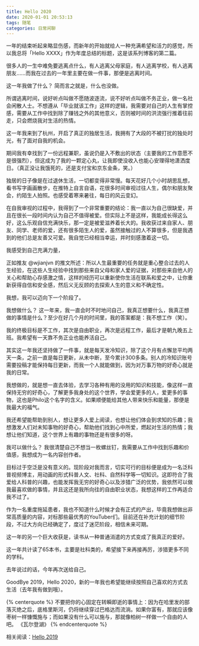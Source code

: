 ```yaml
---
title: Hello 2020
date: 2020-01-01 20:53:13
tags: 随笔
categories: 日常闲聊
---
```

一年的结束听起来略显伤感，而新年的开始就给人一种充满希望和活力的感觉，所以我总将「Hello XXXX」作为年度总结的标题，这是该系列博客的第二篇。

很多人的一生中难免要逃离点什么，有人逃离父母家庭，有人逃离学校，有人逃离朋友……而我在过去的一年里主要在做一件事，那便是逃离时间。

<!--more-->

这一年我做了什么？
简而言之就是，什么也没做。

所谓逃离时间，说好听点叫做不愿随波逐流，说不好听点叫做不务正业，做一名社会闲散人士。不想遵从「毕业就该工作」这样的逻辑，我需要对自己的人生有掌控感，需要从工作中找到除了赚钱之外的其他意义，否则被时间的洪流强行推着往前走，只会燃烧我对生活的热情。

这一年我来到了杭州，开启了真正的独居生活，我拥有了大段的不被打扰的独处时光，有了面对自我的机会。

期间我有幸找到了一份远程兼职，虽说仍是入不敷出的状态（主要我的工作意愿不是很强烈），但这成为了我的一颗定心丸，让我即使没收入也能心安理得地潇洒度日。（真正没让我饿死的，还是支付宝和京东金条，笑。）

独居的日子像是在过退休生活，一切都变得非常慢。每天花好几个小时胡思乱想，看书写字画画散步，在推特上自言自语，花很多时间审视过往人生，偶尔和朋友聚会，约陌生人拍照。也感受着寒来暑往，每日的风云变幻。

在自我审视的过程中，我得到了一个非常重要的结论：我一直以为自己很缺爱，并且在很长一段时间内认为自己不值得被爱。但实际上不是这样，我能成长得这么好，这么乐观自信充满快乐，那一定是被爱滋养着长大的。我收获过来自家人、朋友、同学、老师的爱，还有很多陌生人的爱，虽然接触过的人不算很多，但是我遇到的他们总是友善又可爱。我自觉已经相当幸运，并时刻感激着这一切。

我感受到自己充满力量，

正如推友 @wjianjvn 的推文所述：所以人生最重要的任务就是重心整合过去的人生经验，在这些人生经验中找到那些来自父母和家人爱的证据，对那些来自他人的关心和帮助心存感激之情，这样的经历可以重新使你生活在联系和爱之中，让你重新获得自信和安全感，然后义无反顾的去探索人生的意义和不确定性。

我想，我可以迈向下一个阶段了。

我想做什么？
这一年来，我一直会时不时地问自己，我真正想要什么，我真正想做的事情是什么？至少在好几个月的时间里，我的答案都是：我不想工作（笑）。

我的终极目标是不工作，其次是自由职业，再次是远程工作，最后才是朝九晚五上班。我希望有一天靠不务正业也能养活自己。

其实这一年我还坚持做了一件事，就是每天发冷知识，除了这个月有点懈怠平均两天一条，之前一直是每日更新，从未中断，至今累计300多条。别人的冷知识账号需要投稿才能保持每日更新，而我一个人就能做到，因为对万事万物的好奇心就是我的日常。

我想做的，就是想一直去体验，去学习各种有用的没用的知识和技能，像这样一直保持无穷的好奇心，了解更多我身处的这个世界，学会爱更多的人，爱更多的事物，这也是Philo这个名字的含义。如果顺便能给其他人带来快乐和能量，那便是我最大的福气。

我还希望能帮助到别人，想让更多人爱上阅读，也想让他们体会到求知的乐趣；我想激发人们对未知事物的好奇心，帮助他们找到心中所爱，燃起对生活的热情；我想让他们知道，这个世界上有趣的事物还是有很多的呀。

我可以做什么？
我很清楚自己不想当一枚螺丝钉，我需要从工作中找到乐趣和价值感，我想成为一名内容创作者。

目标过于空泛是没有意义的。现阶段对我而言，切实可行的目标便是成为一名泛科普视频博主，用动画的形式科普人文、社科、自然科学等一切知识。这即符合了我爱给人科普的兴趣，也能发挥我无穷的好奇心以及涉猎广泛的优势，我依然可以做我最喜欢做的事情，并且这还是我所向往的自由职业状态，我想这样的工作再适合我不过了。

作为一名重度拖延患者，我也不知道什么时候才会有正式的产出，毕竟我想做出非常高质量的内容，对标那些最优秀的YouTuber们。目前还在补充计划的细节阶段，不过大方向已经确定了，度过了迷茫阶段，相信未来可期。

这一年的另一个巨大收获是，读书从一种普通消遣的方式变成了我真正的爱好。


这一年共计读了65本书，主要是社科类的，希望接下来再接再厉，涉猎更多不同的学科。

去年说过的话，今年再次送给自己。

GoodBye 2019，Hello 2020，新的一年我也希望能继续按照自己喜欢的方式去生活（去年我有做到哦）。

{% centerquote %}
不要把你的心固定在转瞬即逝的事情上：因为在哈里发的部落灭绝之后，底格里斯河，仍将继续穿过巴格达而流淌。如果你富有，那就应该像枣树一样慷慨施与；而如果没有什么可以施与，那就像柏树一样做一个自由的人吧。
《瓦尔登湖》
{% endcenterquote %}

相关阅读：[Hello 2019](https://philoli.com/hello2019)
